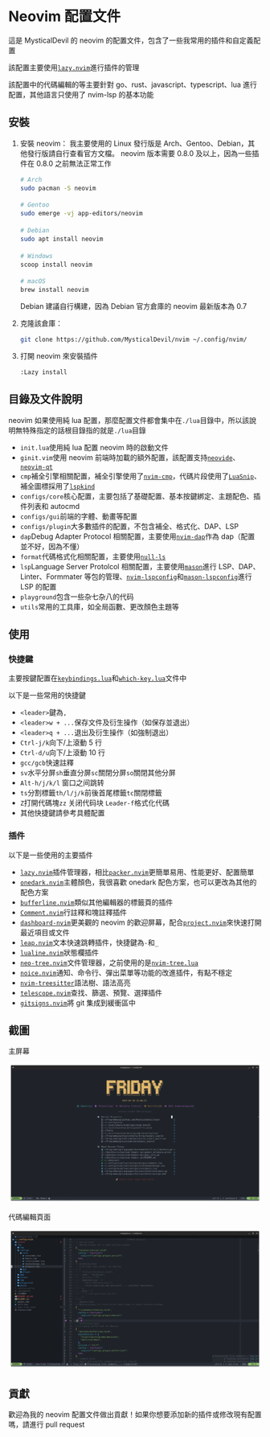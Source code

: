 # Neovim 配置文件

這是 MysticalDevil 的 neovim 的配置文件，包含了一些我常用的插件和自定義配置

該配置主要使用[`lazy.nvim`](https://github.com/folke/lazy.nvim)進行插件的管理

該配置中的代碼編輯的等主要針對 go、rust、javascript、typescript、lua 進行配置，其他語言只使用了 nvim-lsp 的基本功能

## 安裝

1.  安裝 neovim：
    我主要使用的 Linux 發行版是 Arch、Gentoo、Debian，其他發行版請自行查看官方文檔。 neovim 版本需要 0.8.0 及以上，因為一些插件在 0.8.0 之前無法正常工作

    ```bash
    # Arch
    sudo pacman -S neovim

    # Gentoo
    sudo emerge -vj app-editors/neovim

    # Debian
    sudo apt install neovim

    # Windows
    scoop install neovim

    # macOS
    brew install neovim
    ```

    Debian 建議自行構建，因為 Debian 官方倉庫的 neovim 最新版本為 0.7

2.  克隆該倉庫：

    ```bash
    git clone https://github.com/MysticalDevil/nvim ~/.config/nvim/
    ```

3.  打開 neovim 來安裝插件

    ```bash
    :Lazy install
    ```

## 目錄及文件說明

neovim 如果使用純 lua 配置，那麼配置文件都會集中在`./lua`目錄中，所以該說明無特殊指定的話根目錄指的就是`./lua`目錄

-   `init.lua`使用純 lua 配置 neovim 時的啟動文件
-   `ginit.vim`使用 neovim 前端時加載的額外配置，該配置支持[`neovide`](https://github.com/neovide/neovide)、[`neovim-qt`](https://github.com/equalsraf/neovim-qt)
-   `cmp`補全引擎相關配置，補全引擎使用了[`nvim-cmp`](https://github.com/hrsh7th/nvim-cmp)，代碼片段使用了[`LuaSnip`](https://github.com/L3MON4D3/LuaSnip)、補全圖標採用了[`lspkind`](https://github.com/onsails/lspkind.nvim)
-   `configs/core`核心配置，主要包括了基礎配置、基本按鍵綁定、主題配色、插件列表和 autocmd
-   `configs/gui`前端的字體、動畫等配置
-   `configs/plugin`大多數插件的配置，不包含補全、格式化、DAP、LSP
-   `dap`Debug Adapter Protocol 相關配置，主要使用[`nvim-dap`](https://github.com/mfussenegger/nvim-dap)作為 dap（配置並不好，因為不懂）
-   `format`代碼格式化相關配置，主要使用[`null-ls`](https://github.com/jose-elias-alvarez/null-ls.nvim)
-   `lsp`Language Server Protolcol 相關配置，主要使用[`mason`](https://github.com/williamboman/mason.nvim)進行 LSP、DAP、Linter、Formmater 等包的管理、[`nvim-lspconfig`](https://github.com/neovim/nvim-lspconfig)和[`mason-lspconfig`](https://github.com/williamboman/mason-lspconfig.nvim)進行 LSP 的配置
-   `playground`包含一些杂七杂八的代码
-   `utils`常用的工具庫，如全局函數、更改顏色主題等

## 使用

### 快捷鍵

主要按鍵配置在[`keybindings.lua`](./lua/configs/core/keybindings.lua)和[`which-key.lua`](./lua/configs/plugin/whick-key.lua)文件中

以下是一些常用的快捷鍵

-   `<leader>`鍵為`,`
-   `<leader>w + ...`保存文件及衍生操作（如保存並退出）
-   `<leader>q + ...`退出及衍生操作（如強制退出）
-   `Ctrl-j/k`向下/上滾動 5 行
-   `Ctrl-d/u`向下/上滾動 10 行
-   `gcc/gcb`快速註釋
-   `sv`水平分屏`sh`垂直分屏`sc`關閉分屏`so`關閉其他分屏
-   `Alt-h/j/k/l` 窗口之间跳转
-   `ts`分割標籤`th/l/j/k`前後首尾標籤`tc`關閉標籤
-   `Z`打開代碼塊`zz` 关闭代码块 `Leader-f`格式化代碼
-   其他快捷鍵請參考具體配置

### 插件

以下是一些使用的主要插件

-   [`lazy.nvim`](https://github.com/folke/lazy.nvim)插件管理器，相比[`packer.nvim`](https://github.com/wbthomason/packer.nvim)更簡單易用、性能更好、配置簡單
-   [`onedark.nvim`](https://github.com/navarasu/onedark.nvim)主體顏色，我很喜歡 onedark 配色方案，也可以更改為其他的配色方案
-   [`bufferline.nvim`](https://github.com/akinsho/bufferline.nvim)類似其他編輯器的標籤頁的插件
-   [`Comment.nvim`](`https://github.com/numToStr/Comment.nvim`)行註釋和塊註釋插件
-   [`dashboard-nvim`](https://github.com/glepnir/dashboard-nvim)更美觀的 neovim 的歡迎屏幕，配合[`project.nvim`](https://github.com/ahmedkhalf/project.nvim)來快速打開最近項目或文件
-   [`leap.nvim`](https://github.com/ggandor/leap.nvim)文本快速跳轉插件，快捷鍵為`-`和`_`
-   [`lualine.nvim`](https://github.com/nvim-lualine/lualine.nvim)狀態欄插件
-   [`neo-tree.nvim`](https://github.com/nvim-neo-tree/neo-tree.nvim)文件管理器，之前使用的是[`nvim-tree.lua`](https://github.com/nvim-tree/nvim-tree.lua)
-   [`noice.nvim`](https://github.com/folke/noice.nvim)通知、命令行、彈出菜單等功能的改進插件，有點不穩定
-   [`nvim-treesitter`](https://github.com/nvim-treesitter/nvim-treesitter)語法樹、語法高亮
-   [`telescope.nvim`](https://github.com/nvim-telescope/telescope.nvim)查找、篩選、預覽、選擇插件
-   [`gitsigns.nvim`](https://github.com/lewis6991/gitsigns.nvim)將 git 集成到緩衝區中

## 截圖

主屏幕

![image-20230310210526742](./assets/image-20230310210526742.png)

代碼編輯頁面

![image-20230310210623206](./assets/image-20230310210623206.png)

## 貢獻

歡迎為我的 neovim 配置文件做出貢獻！如果你想要添加新的插件或修改現有配置嗎，請進行 pull request
